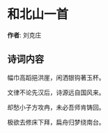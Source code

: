 # 和北山一首

**作者**: 刘克庄

## 诗词内容

幅巾高蹈挹洪崖，闲洒银钩著玉杯。

文律不论先汉后，诗源远自国风来。

却愁小子方攻冉，未必吾师肯铸回。

极欲去修床下拜，扁舟归梦绕南台。

